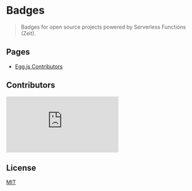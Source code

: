 # Badges

> Badges for open source projects powered by Serverless Functions (Zeit).

## Pages

- [Egg.js Contributors](/pages/eggjs.html)

## Contributors

<embed class="contributors" src="https://badges.implements.io/api/contributors?org=ergatejs&repo=badges&width=960" alt="contributors" />

## License

[MIT](https://github.com/ergatejs/badges/blob/master/LICENSE)

